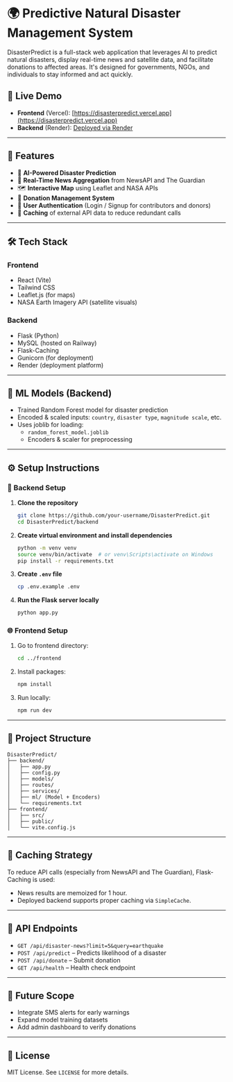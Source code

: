 # 🌍 Predictive Natural Disaster Management System

DisasterPredict is a full-stack web application that leverages AI to predict natural disasters, display real-time news and satellite data, and facilitate donations to affected areas. It's designed for governments, NGOs, and individuals to stay informed and act quickly.

## 🔗 Live Demo

- **Frontend** (Vercel): [https://disasterpredict.vercel.app](https://disasterpredict.vercel.app)  
- **Backend** (Render): [Deployed via Render](https://dashboard.render.com/)

---

## 📌 Features

- 🔮 **AI-Powered Disaster Prediction**
- 📰 **Real-Time News Aggregation** from NewsAPI and The Guardian
- 🗺️ **Interactive Map** using Leaflet and NASA APIs
- 💸 **Donation Management System**
- 👥 **User Authentication** (Login / Signup for contributors and donors)
- 🚀 **Caching** of external API data to reduce redundant calls

---

## 🛠️ Tech Stack

### Frontend
- React (Vite)
- Tailwind CSS
- Leaflet.js (for maps)
- NASA Earth Imagery API (satellite visuals)

### Backend
- Flask (Python)
- MySQL (hosted on Railway)
- Flask-Caching
- Gunicorn (for deployment)
- Render (deployment platform)

---

## 🧪 ML Models (Backend)
- Trained Random Forest model for disaster prediction
- Encoded & scaled inputs: `country`, `disaster type`, `magnitude scale`, etc.
- Uses joblib for loading:
  - `random_forest_model.joblib`
  - Encoders & scaler for preprocessing

---

## ⚙️ Setup Instructions

### 🔧 Backend Setup

1. **Clone the repository**
   ```bash
   git clone https://github.com/your-username/DisasterPredict.git
   cd DisasterPredict/backend
   ```

2. **Create virtual environment and install dependencies**
   ```bash
   python -m venv venv
   source venv/bin/activate  # or venv\Scripts\activate on Windows
   pip install -r requirements.txt
   ```

3. **Create `.env` file**
   ```bash
   cp .env.example .env
   ```

4. **Run the Flask server locally**
   ```bash
   python app.py
   ```

### 🌐 Frontend Setup

1. Go to frontend directory:
   ```bash
   cd ../frontend
   ```

2. Install packages:
   ```bash
   npm install
   ```

3. Run locally:
   ```bash
   npm run dev
   ```

---

## 📁 Project Structure

```
DisasterPredict/
├── backend/
│   ├── app.py
│   ├── config.py
│   ├── models/
│   ├── routes/
│   ├── services/
│   ├── ml/ (Model + Encoders)
│   └── requirements.txt
├── frontend/
│   ├── src/
│   ├── public/
│   └── vite.config.js
```

---

## 🧠 Caching Strategy

To reduce API calls (especially from NewsAPI and The Guardian), Flask-Caching is used:
- News results are memoized for 1 hour.
- Deployed backend supports proper caching via `SimpleCache`.

---

## 🧪 API Endpoints

- `GET /api/disaster-news?limit=5&query=earthquake`  
- `POST /api/predict` – Predicts likelihood of a disaster  
- `POST /api/donate` – Submit donation  
- `GET /api/health` – Health check endpoint

---

## 🏁 Future Scope

- Integrate SMS alerts for early warnings
- Expand model training datasets
- Add admin dashboard to verify donations

---

## 📜 License

MIT License. See `LICENSE` for more details.
